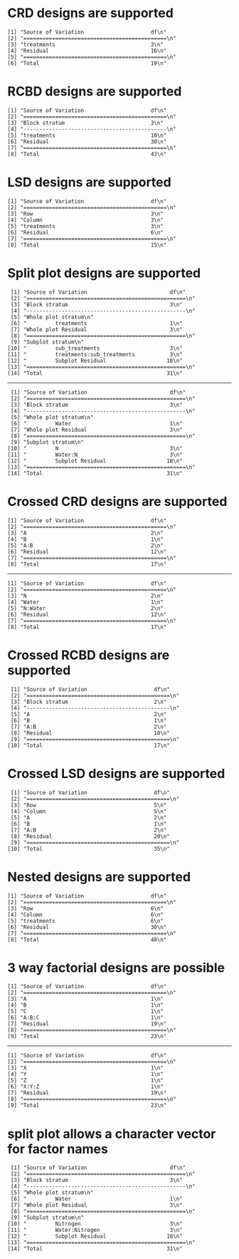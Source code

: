 # CRD designs are supported

    [1] "Source of Variation                     df\n"   
    [2] "=============================================\n"
    [3] "treatments                              3\n"    
    [4] "Residual                                16\n"   
    [5] "=============================================\n"
    [6] "Total                                   19\n"   

# RCBD designs are supported

    [1] "Source of Variation                     df\n"   
    [2] "=============================================\n"
    [3] "Block stratum                           3\n"    
    [4] "---------------------------------------------\n"
    [5] "treatments                              10\n"   
    [6] "Residual                                30\n"   
    [7] "=============================================\n"
    [8] "Total                                   43\n"   

# LSD designs are supported

    [1] "Source of Variation                     df\n"   
    [2] "=============================================\n"
    [3] "Row                                     3\n"    
    [4] "Column                                  3\n"    
    [5] "treatments                              3\n"    
    [6] "Residual                                6\n"    
    [7] "=============================================\n"
    [8] "Total                                   15\n"   

# Split plot designs are supported

     [1] "Source of Variation                          df\n"   
     [2] "==================================================\n"
     [3] "Block stratum                                3\n"    
     [4] "--------------------------------------------------\n"
     [5] "Whole plot stratum\n"                                
     [6] "         treatments                          1\n"    
     [7] "Whole plot Residual                          3\n"    
     [8] "==================================================\n"
     [9] "Subplot stratum\n"                                   
    [10] "         sub_treatments                      3\n"    
    [11] "         treatments:sub_treatments           3\n"    
    [12] "         Subplot Residual                   18\n"    
    [13] "==================================================\n"
    [14] "Total                                       31\n"    

---

     [1] "Source of Variation                          df\n"   
     [2] "==================================================\n"
     [3] "Block stratum                                3\n"    
     [4] "--------------------------------------------------\n"
     [5] "Whole plot stratum\n"                                
     [6] "         Water                               1\n"    
     [7] "Whole plot Residual                          3\n"    
     [8] "==================================================\n"
     [9] "Subplot stratum\n"                                   
    [10] "         N                                   3\n"    
    [11] "         Water:N                             3\n"    
    [12] "         Subplot Residual                   18\n"    
    [13] "==================================================\n"
    [14] "Total                                       31\n"    

# Crossed CRD designs are supported

    [1] "Source of Variation                     df\n"   
    [2] "=============================================\n"
    [3] "A                                       2\n"    
    [4] "B                                       1\n"    
    [5] "A:B                                     2\n"    
    [6] "Residual                                12\n"   
    [7] "=============================================\n"
    [8] "Total                                   17\n"   

---

    [1] "Source of Variation                     df\n"   
    [2] "=============================================\n"
    [3] "N                                       2\n"    
    [4] "Water                                   1\n"    
    [5] "N:Water                                 2\n"    
    [6] "Residual                                12\n"   
    [7] "=============================================\n"
    [8] "Total                                   17\n"   

# Crossed RCBD designs are supported

     [1] "Source of Variation                     df\n"   
     [2] "=============================================\n"
     [3] "Block stratum                           2\n"    
     [4] "---------------------------------------------\n"
     [5] "A                                       2\n"    
     [6] "B                                       1\n"    
     [7] "A:B                                     2\n"    
     [8] "Residual                                10\n"   
     [9] "=============================================\n"
    [10] "Total                                   17\n"   

# Crossed LSD designs are supported

     [1] "Source of Variation                     df\n"   
     [2] "=============================================\n"
     [3] "Row                                     5\n"    
     [4] "Column                                  5\n"    
     [5] "A                                       2\n"    
     [6] "B                                       1\n"    
     [7] "A:B                                     2\n"    
     [8] "Residual                                20\n"   
     [9] "=============================================\n"
    [10] "Total                                   35\n"   

# Nested designs are supported

    [1] "Source of Variation                     df\n"   
    [2] "=============================================\n"
    [3] "Row                                     6\n"    
    [4] "Column                                  6\n"    
    [5] "treatments                              6\n"    
    [6] "Residual                                30\n"   
    [7] "=============================================\n"
    [8] "Total                                   48\n"   

# 3 way factorial designs are possible

    [1] "Source of Variation                     df\n"   
    [2] "=============================================\n"
    [3] "A                                       1\n"    
    [4] "B                                       1\n"    
    [5] "C                                       1\n"    
    [6] "A:B:C                                   1\n"    
    [7] "Residual                                19\n"   
    [8] "=============================================\n"
    [9] "Total                                   23\n"   

---

    [1] "Source of Variation                     df\n"   
    [2] "=============================================\n"
    [3] "X                                       1\n"    
    [4] "Y                                       1\n"    
    [5] "Z                                       1\n"    
    [6] "X:Y:Z                                   1\n"    
    [7] "Residual                                19\n"   
    [8] "=============================================\n"
    [9] "Total                                   23\n"   

# split plot allows a character vector for factor names

     [1] "Source of Variation                          df\n"   
     [2] "==================================================\n"
     [3] "Block stratum                                3\n"    
     [4] "--------------------------------------------------\n"
     [5] "Whole plot stratum\n"                                
     [6] "         Water                               1\n"    
     [7] "Whole plot Residual                          3\n"    
     [8] "==================================================\n"
     [9] "Subplot stratum\n"                                   
    [10] "         Nitrogen                            3\n"    
    [11] "         Water:Nitrogen                      3\n"    
    [12] "         Subplot Residual                   18\n"    
    [13] "==================================================\n"
    [14] "Total                                       31\n"    

